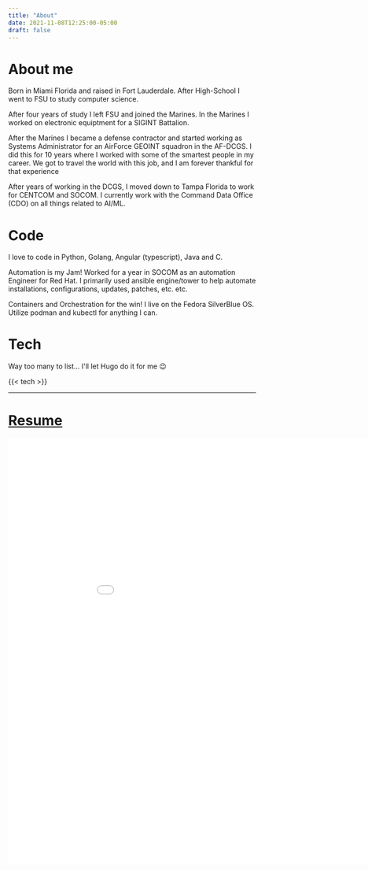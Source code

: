 ```yaml
---
title: "About"
date: 2021-11-08T12:25:00-05:00
draft: false
---
```


# About me
Born in Miami Florida and raised in Fort Lauderdale. After High-School I went to FSU to study computer science.

After four years of study I left FSU and joined the Marines. In the Marines I worked on electronic equiptment for a SIGINT Battalion.

After the Marines I became a defense contractor and started working as Systems Administrator for an AirForce GEOINT squadron in the AF-DCGS.
I did this for 10 years where I worked with some of the smartest people in my career. We got to travel the world with this job, 
and I am forever thankful for that experience

After years of working in the DCGS, I moved down to Tampa Florida to work for CENTCOM and SOCOM. I currently work with the
Command Data Office (CDO) on all things related to AI/ML.

# Code
I love to code in Python, Golang, Angular (typescript), Java and C.

Automation is my Jam! Worked for a year in SOCOM as an automation Engineer for Red Hat. I primarily used ansible engine/tower
to help automate installations, configurations, updates, patches, etc. etc.

Containers and Orchestration for the win! I live on the Fedora SilverBlue OS. Utilize podman and kubectl for anything I can.

# Tech
Way too many to list... I'll let Hugo do it for me :wink:

{{< tech >}}

---

# [Resume](/pdfs/LRatcliff_Resume.pdf)


<iframe src="/pdfs/LRatcliff_Resume.pdf" width="962px" height="865px" frameborder="0"></iframe>

